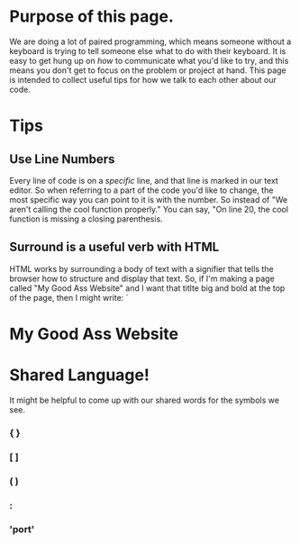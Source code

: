 <!-- Title: Talking about Code -->
<!-- Subtitle: Ways we can talk about code to better collaborate.  -->

# Purpose of this page.
We are doing a lot of paired programming, which means someone without a keyboard is trying to tell someone else what to do with their keyboard.  It is easy to get hung up on _how_ to communicate what you'd like to try, and this means you don't get to focus on the problem or project at hand.  This page is intended to collect useful tips for how we talk to each other about our code.

# Tips
## Use Line Numbers
Every line of code is on a _specific_ line, and that line is marked in our text editor.  So when referring to a part of the code you'd like to change, the most specific way you can point to it is with the number.  So instead of "We aren't calling the cool function properly." You can say, "On line 20, the cool function is missing a closing parenthesis.
## Surround is a useful verb with HTML
HTML works by surrounding a body of text with a signifier that tells the browser how to structure and display that text.  So, if I'm making a page called "My Good Ass Website" and I want that titlte big and bold at the top of the page, then I might write:
`<h1>My Good Ass Website
# Shared Language!
It might be helpful to come up with our shared words for the symbols we see.
### { }
### [ ]
### ( )
### :
### 'port'

